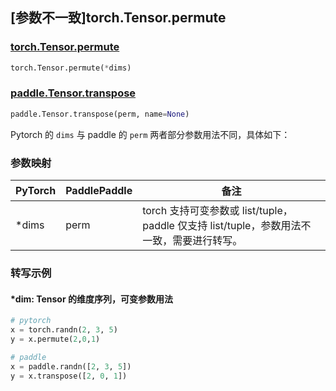 ## [参数不一致]torch.Tensor.permute

### [torch.Tensor.permute](https://pytorch.org/docs/1.13/generated/torch.Tensor.permute.html)

```python
torch.Tensor.permute(*dims)
```

### [paddle.Tensor.transpose](https://www.paddlepaddle.org.cn/documentation/docs/zh/api/paddle/Tensor_cn.html#transpose-perm-name-none)

```python
paddle.Tensor.transpose(perm, name=None)
```

Pytorch 的 `dims` 与 paddle 的 `perm` 两者部分参数用法不同，具体如下：
### 参数映射
| PyTorch       | PaddlePaddle | 备注                                                   |
| ------------- | ------------ | ------------------------------------------------------ |
| *dims | perm | torch 支持可变参数或 list/tuple，paddle 仅支持 list/tuple，参数用法不一致，需要进行转写。 |

### 转写示例
#### *dim: Tensor 的维度序列，可变参数用法
```python
# pytorch
x = torch.randn(2, 3, 5)
y = x.permute(2,0,1)

# paddle
x = paddle.randn([2, 3, 5])
y = x.transpose([2, 0, 1])
```
